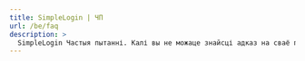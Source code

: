```yaml
---
title: SimpleLogin | ЧП
url: /be/faq
description: >
  SimpleLogin Частыя пытанні. Калі вы не можаце знайсці адказ на сваё пытанне тут, можна адправіць ліст на электронную пошту hi [at] simplelogin.io або стварыць праблему на нашым GitHub.
---
```


